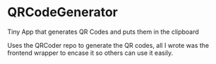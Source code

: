 # QRCodeGenerator
Tiny App that generates QR Codes and puts them in the clipboard

Uses the QRCoder repo to generate the QR codes, all I wrote was the frontend wrapper to encase it so others can use it easily.
